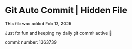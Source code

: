 # Git Auto Commit | Hidden File

This file was added Feb 12, 2025

Just for fun and keeping my daily git commit active 🤪

commit number: 1363739
